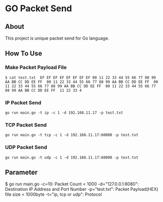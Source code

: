 # GO Packet Send

## About

This project is unique packet send for Go language.

## How To Use
### Make Packet Payload File
`
$ cat test.txt 
EF EF EF EF EF EF EF EF
00 11 22 33 44 55 66 77
88 99 AA BB CC DD EE FF 
00 11 22 33 44 55 66 77
88 99 AA BB CC DD EE FF 
00 11 22 33 44 55 66 77
88 99 AA BB CC DD EE FF 
00 11 22 33 44 55 66 77
88 99 AA BB CC DD EE FF 
11 22 33 4
`
### IP Packet Send
`go run main.go -t ip -c 1 -d 192.168.11.17 -p test.txt`

### TCP Packet Send
`go run main.go -t tcp -c 1 -d 192.168.11.17:60000 -p test.txt`

### UDP Packet Send
`go run main.go -t udp -c 1 -d 192.168.11.17:60000 -p test.txt`

## Parameter
$ go run main.go
  -c=10: Packet Count < 1000
  -d="127.0.0.1:8080": Destination IP Address and Port Number
  -p="test.txt": Packet Payload(HEX) file size < 1000byte
  -t="ip, tcp or udp": Protocol
